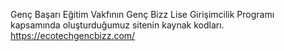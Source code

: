 Genç Başarı Eğitim Vakfının Genç Bizz Lise Girişimcilik Programı kapsamında oluşturduğumuz sitenin kaynak kodları.
https://ecotechgencbizz.com/

